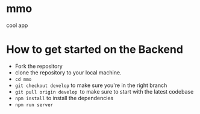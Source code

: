 # mmo
cool app
# How to get started on the Backend 

- Fork the repository 
- clone the repository to your local machine.
- ```cd mmo ```
- ``` git checkout develop ``` to make sure you're in the right branch
- ```git pull origin develop ```to make sure to start with the latest codebase
- ``` npm install ``` to install the dependencies
- ``` npm run server ``` 
